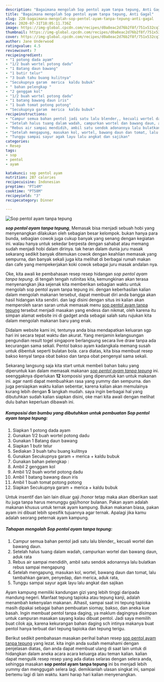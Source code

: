 ```yaml
---
description: "Bagaimana mengolah Sop pentol ayam tanpa tepung, Anti Gagal"
title: "Bagaimana mengolah Sop pentol ayam tanpa tepung, Anti Gagal"
slug: 228-bagaimana-mengolah-sop-pentol-ayam-tanpa-tepung-anti-gagal
date: 2020-07-31T18:05:11.736Z
image: https://img-global.cpcdn.com/recipes/d0a8eac2d76b2f8f/751x532cq70/sop-pentol-ayam-tanpa-tepung-foto-resep-utama.jpg
thumbnail: https://img-global.cpcdn.com/recipes/d0a8eac2d76b2f8f/751x532cq70/sop-pentol-ayam-tanpa-tepung-foto-resep-utama.jpg
cover: https://img-global.cpcdn.com/recipes/d0a8eac2d76b2f8f/751x532cq70/sop-pentol-ayam-tanpa-tepung-foto-resep-utama.jpg
author: Jane Underwood
ratingvalue: 4.5
reviewcount: 7
recipeingredient:
- "1 potong dada ayam"
- "1/2 buah wortel potong dadu"
- "1 Batang daun bawang"
- "1 butir telur"
- "3 buah tahu buang kulitnya"
- "Secukupnya garam  merica  kaldu bubuk"
- " bahan pelengkap "
- "2 genggam kol"
- "1/2 buah wortel potong dadu"
- "1 batang bawang daun iris"
- "1 buah tomat potong potong"
- "Secukupnya garam  merica  kaldu bubuk"
recipeinstructions:
- "Campur semua bahan pentol jadi satu lalu blender,, kecuali wortel dan bawang daun."
- "Setelah halus tuang dalam wadah, campurkan wortel dan bawang daun, aduk rata"
- "Rebus air sampai mendidih, ambil satu sendok adonannya lalu bulatkan rebus sampai mengapung"
- "Setelah mengapung, masukan kol, wortel, bawang daun dan tomat, lalu tambahkan garam, penyedap, dan merica, aduk rata,"
- "Tunggu sampai sayur agak layu lalu angkat dan sajikan"
categories:
- Resep
tags:
- sop
- pentol
- ayam

katakunci: sop pentol ayam 
nutrition: 287 calories
recipecuisine: Indonesian
preptime: "PT14M"
cooktime: "PT58M"
recipeyield: "3"
recipecategory: Dinner

---
```



![Sop pentol ayam tanpa tepung](https://img-global.cpcdn.com/recipes/d0a8eac2d76b2f8f/751x532cq70/sop-pentol-ayam-tanpa-tepung-foto-resep-utama.jpg)

<b><i>sop pentol ayam tanpa tepung</i></b>, Memasak bisa menjadi sebuah hobi yang menyenangkan dilakukan oleh sebagian besar kelompok. bukan hanya para bunda, sebagian cowok juga cukup banyak yang senang dengan kegiatan ini. walau hanya untuk sekedar berpesta dengan sahabat atau memang sudah menjadi hobi dalam dirinya. tak heran dalam dunia juru masak sekarang sedikit banyak ditemukan cowok dengan keahlian memasak yang sempurna, dan banyak sekali juga kita melihat di berbagai rumah makan dan cafe yang mempekerjakan koki cowok sebagai juru masak andalan nya.

Oke, kita awali ke pembahasan resep resep hidangan <i>sop pentol ayam tanpa tepung</i>. di tengah tengah rutinitas kita, kemungkinan akan terasa menyenangkan jika sejenak kita memberikan sebagian waktu untuk mengolah sop pentol ayam tanpa tepung ini. dengan keberhasilan kalian dalam mengolah makanan tersebut, dapat membuat diri anda bangga akan hasil hidangan kita sendiri. dan lagi disini dengan situs ini kalian akan memperoleh saran saran untuk memasak menu <u>sop pentol ayam tanpa tepung</u> tersebut menjadi masakan yang endess dan nikmat, oleh karena itu simpan alamat website ini di gadget anda sebagai salah satu rujukan kita dalam mengolah makanan baru yang enak.

Didalam website kami ini, tentunya anda bisa mendapatkan keluaran sgp hari ini secara tepat waktu dan akurat. Yang menjamin kelangsungan pengundian result togel singapore berlangsung secara live draw tanpa ada kecurangan sama sekali. Pentol bakso ayam kadangkala memang susah untuk dibentuk seperti bulatan bola. cara diatas, kita bisa membuat resep bakso kenyal tanpa obat bakso dan tanpa obat pengenyal sama sekali.


Sekarang langsung saja kita start untuk membeli bahan baku yang diperuntuk kan dalam memasak makanan <u><i>sop pentol ayam tanpa tepung</i></u> ini. seenggaknya diperlukan <b>12</b> komposisi yang diperuntuk kan untuk makanan ini. agar nanti dapat membuahkan rasa yang yummy dan sempurna. dan juga persiapkan waktu kalian sebentar, karena kalian akan memulainya kurang lebih dengan <b>5</b> langkah mudah. saya ingin berbagai hal yang dibutuhkan sudah kalian siapkan disini, oke mari kita awali dengan melihat dulu bahan keperluan dibawah ini.

<!--inarticleads1-->

##### Komposisi dan bumbu yang dibutuhkan untuk pembuatan Sop pentol ayam tanpa tepung:

1. Siapkan 1 potong dada ayam
1. Gunakan 1/2 buah wortel potong dadu
1. Gunakan 1 Batang daun bawang
1. Siapkan 1 butir telur
1. Sediakan 3 buah tahu buang kulitnya
1. Gunakan Secukupnya garam + merica + kaldu bubuk
1. Gunakan  bahan pelengkap :
1. Ambil 2 genggam kol
1. Ambil 1/2 buah wortel potong dadu
1. Ambil 1 batang bawang daun iris
1. Ambil 1 buah tomat potong potong
1. Siapkan Secukupnya garam + merica + kaldu bubuk


Untuk insentif dan lain lain diluar gaji /honor tetap maka akan diberikan saat itu juga tanpa harus menunggu gaji/honor bulanan. Pakan ayam adalah makanan khusus untuk ternak ayam kampung. Bukan makanan biasa, pakan ayam ini dibuat lebih spesifik tujuannya agar ternak. Apalagi jika kamu adalah seorang peternak ayam kampung. 

<!--inarticleads2-->

##### Tahapan mengolah Sop pentol ayam tanpa tepung:

1. Campur semua bahan pentol jadi satu lalu blender,, kecuali wortel dan bawang daun.
1. Setelah halus tuang dalam wadah, campurkan wortel dan bawang daun, aduk rata
1. Rebus air sampai mendidih, ambil satu sendok adonannya lalu bulatkan rebus sampai mengapung
1. Setelah mengapung, masukan kol, wortel, bawang daun dan tomat, lalu tambahkan garam, penyedap, dan merica, aduk rata,
1. Tunggu sampai sayur agak layu lalu angkat dan sajikan


Ayam kampung memiliki kandungan gizi yang lebih tinggi daripada mandung negeri. Manfaat tepung tapioka atau tepung kanji, adalah menambah kekenyalan makanan. Alhasil, sampai saat ini tepung tapioka masih dipakai sebagai bahan pembuatan siomay, bakso, dan aneka kue basah. Ingin membuat pentol tanpa daging, ya maklum dagingnya disimpan untuk campuran masakan sayang kalau dibuat pentol. Jadi saya memilih buat cilok aja, karena kekurangan bahan daging sch intinya makanya buat pentol hanya terbuat dari tepung tapioka dan tepung terigu. 

Berikut sedikit pembahasan masakan perihal bahan resep <u>sop pentol ayam tanpa tepung</u> yang lezat. kita ingin anda sudah memahami dengan penjelasan diatas, dan anda dapat membuat ulang di saat lain untuk di hidangkan dalam aneka acara acara keluarga atau teman kalian. kalian dapat mengulik resep resep yang ada diatas selaras dengan selera anda, sehingga masakan <b>sop pentol ayam tanpa tepung</b> ini bs menjadi lebih yummy dan menggugah selera lagi. demikianlah ulasan singkat ini, sampai bertemu lagi di lain waktu. kami harap hari kalian menyenangkan.

